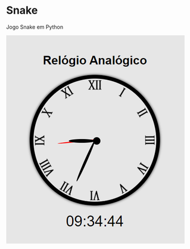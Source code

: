 # Snake
Jogo Snake em Python

![Preview](https://github.com/alxrds/Reologio_Analogico/blob/main/img-relogio.PNG?raw=true)
